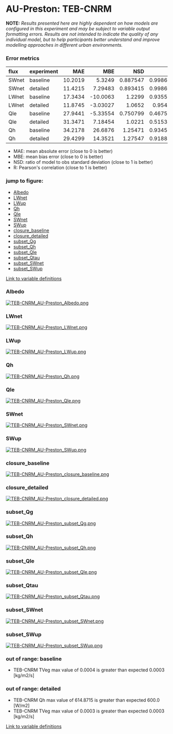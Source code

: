 # AU-Preston: TEB-CNRM

**NOTE:** *Results presented here are highly dependent on how models are configured in this experiment and may be subject to variable output formatting errors. Results are not intended to indicate the quality of any individual model, but to help participants better understand and improve modelling approaches in different urban environments.*

### Error metrics

| flux   | experiment   |     MAE |       MBE |      NSD |        R |
|:-------|:-------------|--------:|----------:|---------:|---------:|
| SWnet  | baseline     | 10.2019 |   5.3249  | 0.887547 | 0.998684 |
| SWnet  | detailed     | 11.4215 |   7.29483 | 0.893415 | 0.998683 |
| LWnet  | baseline     | 17.3434 | -10.0063  | 1.2299   | 0.935575 |
| LWnet  | detailed     | 11.8745 |  -3.03027 | 1.0652   | 0.95462  |
| Qle    | baseline     | 27.9441 |  -5.33554 | 0.750799 | 0.467579 |
| Qle    | detailed     | 31.3471 |   7.18454 | 1.0221   | 0.515388 |
| Qh     | baseline     | 34.2178 |  26.6876  | 1.25471  | 0.934511 |
| Qh     | detailed     | 29.4299 |  14.3521  | 1.27547  | 0.918854 |

 - MAE: mean absolute error (close to 0 is better)
 - MBE: mean bias error (close to 0 is better)
 - NSD: ratio of model to obs standard deviation (close to 1 is better)
 - R: Pearson's correlation (close to 1 is better)

### jump to figure:
 - [Albedo](#albedo)
 - [LWnet](#lwnet)
 - [LWup](#lwup)
 - [Qh](#qh)
 - [Qle](#qle)
 - [SWnet](#swnet)
 - [SWup](#swup)
 - [closure_baseline](#closure_baseline)
 - [closure_detailed](#closure_detailed)
 - [subset_Qg](#subset_qg)
 - [subset_Qh](#subset_qh)
 - [subset_Qle](#subset_qle)
 - [subset_Qtau](#subset_qtau)
 - [subset_SWnet](#subset_swnet)
 - [subset_SWup](#subset_swup)

[Link to variable definitions](../modelattrs/variable_definitions.md)

### <a name="albedo"></a>Albedo
[![TEB-CNRM_AU-Preston_Albedo.png](TEB-CNRM_AU-Preston_Albedo.png)](TEB-CNRM_AU-Preston_Albedo.png)

### <a name="lwnet"></a>LWnet
[![TEB-CNRM_AU-Preston_LWnet.png](TEB-CNRM_AU-Preston_LWnet.png)](TEB-CNRM_AU-Preston_LWnet.png)

### <a name="lwup"></a>LWup
[![TEB-CNRM_AU-Preston_LWup.png](TEB-CNRM_AU-Preston_LWup.png)](TEB-CNRM_AU-Preston_LWup.png)

### <a name="qh"></a>Qh
[![TEB-CNRM_AU-Preston_Qh.png](TEB-CNRM_AU-Preston_Qh.png)](TEB-CNRM_AU-Preston_Qh.png)

### <a name="qle"></a>Qle
[![TEB-CNRM_AU-Preston_Qle.png](TEB-CNRM_AU-Preston_Qle.png)](TEB-CNRM_AU-Preston_Qle.png)

### <a name="swnet"></a>SWnet
[![TEB-CNRM_AU-Preston_SWnet.png](TEB-CNRM_AU-Preston_SWnet.png)](TEB-CNRM_AU-Preston_SWnet.png)

### <a name="swup"></a>SWup
[![TEB-CNRM_AU-Preston_SWup.png](TEB-CNRM_AU-Preston_SWup.png)](TEB-CNRM_AU-Preston_SWup.png)

### <a name="closure_baseline"></a>closure_baseline
[![TEB-CNRM_AU-Preston_closure_baseline.png](TEB-CNRM_AU-Preston_closure_baseline.png)](TEB-CNRM_AU-Preston_closure_baseline.png)

### <a name="closure_detailed"></a>closure_detailed
[![TEB-CNRM_AU-Preston_closure_detailed.png](TEB-CNRM_AU-Preston_closure_detailed.png)](TEB-CNRM_AU-Preston_closure_detailed.png)

### <a name="subset_qg"></a>subset_Qg
[![TEB-CNRM_AU-Preston_subset_Qg.png](TEB-CNRM_AU-Preston_subset_Qg.png)](TEB-CNRM_AU-Preston_subset_Qg.png)

### <a name="subset_qh"></a>subset_Qh
[![TEB-CNRM_AU-Preston_subset_Qh.png](TEB-CNRM_AU-Preston_subset_Qh.png)](TEB-CNRM_AU-Preston_subset_Qh.png)

### <a name="subset_qle"></a>subset_Qle
[![TEB-CNRM_AU-Preston_subset_Qle.png](TEB-CNRM_AU-Preston_subset_Qle.png)](TEB-CNRM_AU-Preston_subset_Qle.png)

### <a name="subset_qtau"></a>subset_Qtau
[![TEB-CNRM_AU-Preston_subset_Qtau.png](TEB-CNRM_AU-Preston_subset_Qtau.png)](TEB-CNRM_AU-Preston_subset_Qtau.png)

### <a name="subset_swnet"></a>subset_SWnet
[![TEB-CNRM_AU-Preston_subset_SWnet.png](TEB-CNRM_AU-Preston_subset_SWnet.png)](TEB-CNRM_AU-Preston_subset_SWnet.png)

### <a name="subset_swup"></a>subset_SWup
[![TEB-CNRM_AU-Preston_subset_SWup.png](TEB-CNRM_AU-Preston_subset_SWup.png)](TEB-CNRM_AU-Preston_subset_SWup.png)

### out of range: baseline

 - TEB-CNRM TVeg max value of 0.0004 is greater than expected 0.0003 [kg/m2/s]

### out of range: detailed

 - TEB-CNRM Qh max value of 614.8715 is greater than expected 600.0 [W/m2]
 - TEB-CNRM TVeg max value of 0.0003 is greater than expected 0.0003 [kg/m2/s]


[Link to variable definitions](../modelattrs/variable_definitions.md)

